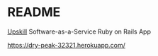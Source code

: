 # README

[Upskill](http://upskillcourses.com) Software-as-a-Service Ruby on Rails App

https://dry-peak-32321.herokuapp.com/

